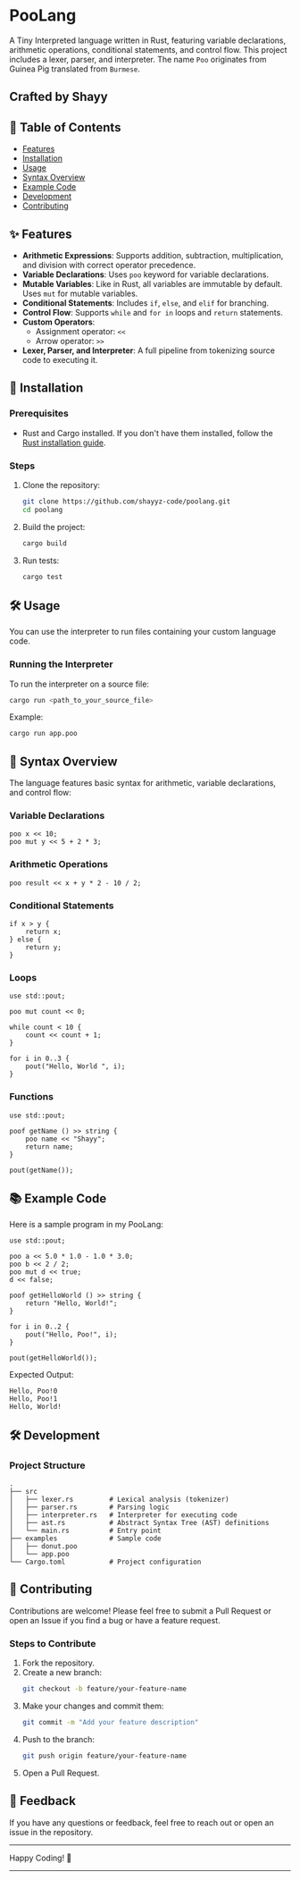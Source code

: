 # PooLang

A Tiny Interpreted language written in Rust, featuring variable declarations, arithmetic operations, conditional statements, and control flow. This project includes a lexer, parser, and interpreter. The name `Poo` originates from Guinea Pig translated from `Burmese`.

## Crafted by **Shayy**

## 📜 Table of Contents

- [Features](#features)
- [Installation](#installation)
- [Usage](#usage)
- [Syntax Overview](#syntax-overview)
- [Example Code](#example-code)
- [Development](#development)
- [Contributing](#contributing)

## ✨ Features

- **Arithmetic Expressions**: Supports addition, subtraction, multiplication, and division with correct operator precedence.
- **Variable Declarations**: Uses `poo` keyword for variable declarations.
- **Mutable Variables**: Like in Rust, all variables are immutable by default. Uses `mut` for mutable variables.
- **Conditional Statements**: Includes `if`, `else`, and `elif` for branching.
- **Control Flow**: Supports `while` and `for in` loops and `return` statements.
- **Custom Operators**:
  - Assignment operator: `<<`
  - Arrow operator: `>>`
- **Lexer, Parser, and Interpreter**: A full pipeline from tokenizing source code to executing it.

## 🚀 Installation

### Prerequisites

- Rust and Cargo installed. If you don't have them installed, follow the [Rust installation guide](https://www.rust-lang.org/tools/install).

### Steps

1. Clone the repository:

   ```bash
   git clone https://github.com/shayyz-code/poolang.git
   cd poolang
   ```

2. Build the project:

   ```bash
   cargo build
   ```

3. Run tests:
   ```bash
   cargo test
   ```

## 🛠️ Usage

You can use the interpreter to run files containing your custom language code.

### Running the Interpreter

To run the interpreter on a source file:

```bash
cargo run <path_to_your_source_file>
```

Example:

```bash
cargo run app.poo
```

## 📝 Syntax Overview

The language features basic syntax for arithmetic, variable declarations, and control flow:

### **Variable Declarations**

```poo
poo x << 10;
poo mut y << 5 + 2 * 3;
```

### **Arithmetic Operations**

```poo
poo result << x + y * 2 - 10 / 2;
```

### **Conditional Statements**

```poo
if x > y {
    return x;
} else {
    return y;
}
```

### **Loops**

```poo
use std::pout;

poo mut count << 0;

while count < 10 {
    count << count + 1;
}

for i in 0..3 {
    pout("Hello, World ", i);
}
```

### **Functions**

```poo
use std::pout;

poof getName () >> string {
    poo name << "Shayy";
    return name;
}

pout(getName());
```

## 📚 Example Code

Here is a sample program in my PooLang:

```poo
use std::pout;

poo a << 5.0 * 1.0 - 1.0 * 3.0;
poo b << 2 / 2;
poo mut d << true;
d << false;

poof getHelloWorld () >> string {
    return "Hello, World!";
}

for i in 0..2 {
    pout("Hello, Poo!", i);
}

pout(getHelloWorld());
```

Expected Output:

```poo
Hello, Poo!0
Hello, Poo!1
Hello, World!
```

## 🛠️ Development

### Project Structure

```
.
├── src
│   ├── lexer.rs         # Lexical analysis (tokenizer)
│   ├── parser.rs        # Parsing logic
│   ├── interpreter.rs   # Interpreter for executing code
│   ├── ast.rs           # Abstract Syntax Tree (AST) definitions
│   └── main.rs          # Entry point
├── examples             # Sample code
│   ├── donut.poo
│   └── app.poo
└── Cargo.toml           # Project configuration
```

## 🤝 Contributing

Contributions are welcome! Please feel free to submit a Pull Request or open an Issue if you find a bug or have a feature request.

### Steps to Contribute

1. Fork the repository.
2. Create a new branch:
   ```bash
   git checkout -b feature/your-feature-name
   ```
3. Make your changes and commit them:
   ```bash
   git commit -m "Add your feature description"
   ```
4. Push to the branch:
   ```bash
   git push origin feature/your-feature-name
   ```
5. Open a Pull Request.

## 💬 Feedback

If you have any questions or feedback, feel free to reach out or open an issue in the repository.

---

Happy Coding! 🎉

---
